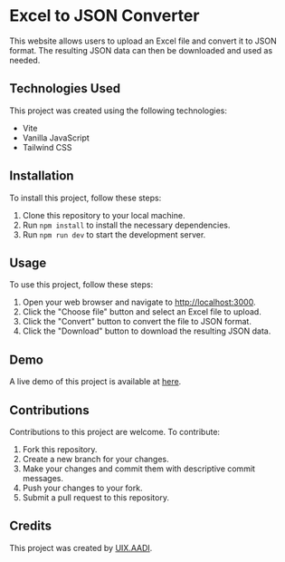 # Excel to JSON Converter

This website allows users to upload an Excel file and convert it to JSON format. The resulting JSON data can then be downloaded and used as needed.

## Technologies Used

This project was created using the following technologies:

- Vite
- Vanilla JavaScript
- Tailwind CSS

## Installation

To install this project, follow these steps:

1. Clone this repository to your local machine.
2. Run `npm install` to install the necessary dependencies.
3. Run `npm run dev` to start the development server.

## Usage

To use this project, follow these steps:

1. Open your web browser and navigate to [http://localhost:3000](http://localhost:3000).
2. Click the "Choose file" button and select an Excel file to upload.
3. Click the "Convert" button to convert the file to JSON format.
4. Click the "Download" button to download the resulting JSON data.

## Demo

A live demo of this project is available at [here](https://excel-to-json.onrender.com/).

## Contributions

Contributions to this project are welcome. To contribute:

1. Fork this repository.
2. Create a new branch for your changes.
3. Make your changes and commit them with descriptive commit messages.
4. Push your changes to your fork.
5. Submit a pull request to this repository.

## Credits

This project was created by [UIX.AADI](https://uixaadi.netlify.app/). 
